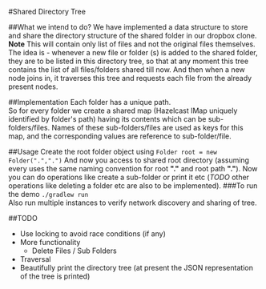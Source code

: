 #Shared Directory Tree

##What we intend to do?
We have implemented a data structure to store and share the directory structure of the shared folder in our dropbox clone.  
**Note** This will contain only list of files and not the original files themselves.  
The idea is - whenever a new file or folder (s) is added to the shared folder, they are to be listed in this directory tree, so that at any moment this tree contains the list of all files/folders shared till now. And then when a new node joins in, it traverses this tree and requests each file from the already present nodes.

##Implementation
Each folder has a unique path.  
So for every folder we create a shared map (Hazelcast IMap uniquely identified by folder's path) having its contents which can be sub-folders/files. Names of these sub-folders/files are used as keys for this map, and the corresponding values are reference to sub-folder/file.

##Usage
Create the root folder object using `Folder root = new Folder(".",".")`
And now you access to shared root directory (assuming every uses the same naming convention for root **"."** and root path **"."**). Now you can do operations like create a sub-folder or print it etc (*TODO* other operations like deleting a folder etc are also to be implemented).
###To run the demo
`./gradlew run`  
Also run multiple instances to verify network discovery and sharing of tree.

##TODO
* Use locking to avoid race conditions (if any)
* More functionality
	* Delete Files / Sub Folders
* Traversal
* Beautifully print the directory tree (at present the JSON representation of the tree is printed)